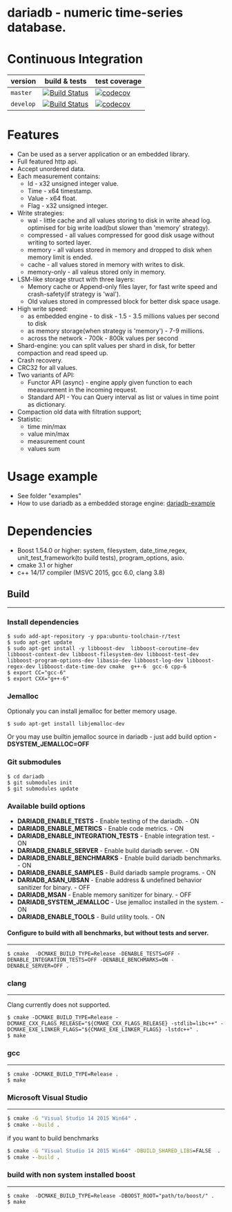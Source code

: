 # dariadb - numeric time-series database.
# Continuous Integration

|  version | build & tests | test coverage |
|---------------------|---------|----------|
| `master`   | [![Build Status](https://travis-ci.org/lysevi/dariadb.svg?branch=master)](https://travis-ci.org/lysevi/dariadb) |  [![codecov](https://codecov.io/gh/lysevi/dariadb/branch/master/graph/badge.svg)](https://codecov.io/gh/lysevi/dariadb) |
| `develop` | [![Build Status](https://travis-ci.org/lysevi/dariadb.svg?branch=dev)](https://travis-ci.org/lysevi/dariadb) | [![codecov](https://codecov.io/gh/lysevi/dariadb/branch/dev/graph/badge.svg)](https://codecov.io/gh/lysevi/dariadb) |
 
# Features
* Can be used as a server application or an embedded library.
* Full featured http api.
* Accept unordered data.
* Each measurement contains:
  - Id - x32 unsigned integer value.
  - Time - x64 timestamp.
  - Value - x64 float.
  - Flag - x32 unsigned integer.
* Write strategies:
  - wal - little cache and all values storing to disk in write ahead log. optimised for big write load(but slower than 'memory' strategy).
  - compressed - all values compressed for good disk usage without writing to sorted layer.
  - memory - all values stored in memory and dropped to disk when memory limit is ended.
  - cache - all values stored in memory with writes to disk.
  - memory-only - all valeus stored only in memory.
* LSM-like storage struct with three layers:
  - Memory cache or Append-only files layer, for fast write speed and crash-safety(if strategy is 'wal').
  - Old values stored in compressed block for better disk space usage.
* High write speed:
  - as embedded engine - to disk - 1.5 - 3.5 millions values per second to disk
  - as memory storage(when strategy is 'memory') - 7-9 millions.
  - across the network - 700k - 800k values per second
* Shard-engine: you can split values per shard in disk, for better compaction and read speed up.
* Crash recovery.
* CRC32 for all values.
* Two variants of API:
  - Functor API (async) -  engine apply given function to each measurement in the incoming request.
  - Standard API - You can Query interval as list or values in time point as dictionary.
* Compaction old data with filtration support;
* Statistic:
  - time min/max
  - value min/max
  - measurement count
  - values sum

# Usage example
- See folder "examples"
- How to use dariadb as a embedded storage engine: [dariadb-example](	)

# Dependencies
* Boost 1.54.0 or higher: system, filesystem, date_time,regex, unit_test_framework(to build tests), program_options, asio.
* cmake 3.1 or higher
* c++ 14/17 compiler (MSVC 2015, gcc 6.0, clang 3.8)

## Build
---

### Install dependencies

```shell
$ sudo add-apt-repository -y ppa:ubuntu-toolchain-r/test
$ sudo apt-get update
$ sudo apt-get install -y libboost-dev  libboost-coroutine-dev libboost-context-dev libboost-filesystem-dev libboost-test-dev libboost-program-options-dev libasio-dev libboost-log-dev libboost-regex-dev libboost-date-time-dev cmake  g++-6  gcc-6 cpp-6 
$ export CC="gcc-6"
$ export CXX="g++-6"
```

### Jemalloc
Optionaly you can install jemalloc for better memory usage. 
```shell
$ sudo apt-get install libjemalloc-dev
```

Or you may use builtin jemalloc source in dariadb  - just add build option **-DSYSTEM_JEMALLOC=OFF**

### Git submodules
```shell
$ cd dariadb
$ git submodules init 
$ git submodules update
```
### Available build options
- **DARIADB_ENABLE_TESTS** - Enable testing of the dariadb. - ON
- **DARIADB_ENABLE_METRICS** - Enable code metrics. - ON
- **DARIADB_ENABLE_INTEGRATION_TESTS** - Enable integration test. - ON
- **DARIADB_ENABLE_SERVER** - Enable build dariadb server. - ON
- **DARIADB_ENABLE_BENCHMARKS** - Enable build dariadb benchmarks. - ON
- **DARIADB_ENABLE_SAMPLES** - Build dariadb sample programs. - ON
- **DARIADB_ASAN_UBSAN**  - Enable address & undefined behavior sanitizer for binary. - OFF
- **DARIADB_MSAN** - Enable memory sanitizer for binary. - OFF
- **DARIADB_SYSTEM_JEMALLOC** - Use jemalloc installed in the system. - ON
- **DARIADB_ENABLE_TOOLS** - Build utility tools. - ON

#### Configure to build with all benchmarks, but without tests and server.
---
```shell
$ cmake  -DCMAKE_BUILD_TYPE=Release -DENABLE_TESTS=OFF -DENABLE_INTEGRATION_TESTS=OFF -DENABLE_BENCHMARKS=ON -DENABLE_SERVER=OFF . 
```

### clang
---
Clang currently does not supported.
```shell
$ cmake -DCMAKE_BUILD_TYPE=Release -DCMAKE_CXX_FLAGS_RELEASE="${CMAKE_CXX_FLAGS_RELEASE} -stdlib=libc++" -DCMAKE_EXE_LINKER_FLAGS="${CMAKE_EXE_LINKER_FLAGS} -lstdc++" .
$ make
```

### gcc
---
```shell
$ cmake -DCMAKE_BUILD_TYPE=Release .
$ make
```

### Microsoft Visual Studio
---
```cmd
$ cmake -G "Visual Studio 14 2015 Win64" .
$ cmake --build .
```
if you want to build benchmarks
```cmd
$ cmake -G "Visual Studio 14 2015 Win64" -DBUILD_SHARED_LIBS=FALSE  .
$ cmake --build .
```

### build with non system installed boost
---
```shell
$ cmake  -DCMAKE_BUILD_TYPE=Release -DBOOST_ROOT="path/to/boost/" .
$ make
```

